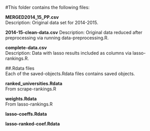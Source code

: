 #This folder contains the following files:

**MERGED2014_15_PP.csv**  
Description: Original data set for 2014-2015.   

**2014-15-clean-data.csv**
Description: Original data reduced after preprocessing via running data-preprocessing.R.  

**complete-data.csv**  
Description: Data with lasso results included as columns via lasso-rankings.R.  

##.Rdata files      
Each of the saved-objects.Rdata files contains saved objects.   


**ranked_universities.Rdata**  
From scrape-rankings.R   

**weights.Rdata**    
From lasso-rankings.R  

**lasso-coeffs.Rdata**  

**lasso-ranked-coef.Rdata**  